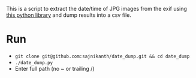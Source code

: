 This is a script to extract the date/time of JPG images from the exif using [this python library](https://github.com/ianare/exif-py) and dump results into a csv file.

Run
===

* `git clone git@github.com:sajnikanth/date_dump.git && cd date_dump`
* `./date_dump.py`
* Enter full path (no ~ or trailing /)
